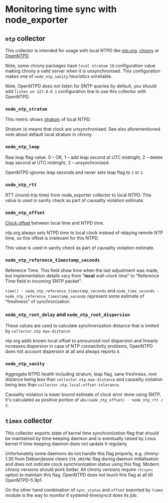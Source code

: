 # Monitoring time sync with node_exporter

## `ntp` collector

This collector is intended for usage with local NTPD like [ntp.org](http://ntp.org/), [chrony](https://chrony.tuxfamily.org/comparison.html) or [OpenNTPD](http://www.openntpd.org/).

Note, some chrony packages have `local stratum 10` configuration value making chrony a valid server when it is unsynchronised. This configuration makes one of `node_ntp_sanity` heuristics unreliable.

Note, OpenNTPD does not listen for SNTP queries by default, you should add `listen on 127.0.0.1` configuration line to use this collector with OpenNTPD.

### `node_ntp_stratum`

This metric shows [stratum](https://en.wikipedia.org/wiki/Network_Time_Protocol#Clock_strata) of local NTPD.

Stratum `16` means that clock are unsynchronised. See also aforementioned note about default local stratum in chrony.

### `node_ntp_leap`

Raw leap flag value. 0 – OK, 1 – add leap second at UTC midnight, 2 – delete leap second at UTC midnight, 3 – unsynchronised.

OpenNTPD ignores leap seconds and never sets leap flag to `1` or `2`.

### `node_ntp_rtt`

RTT (round-trip time) from node_exporter collector to local NTPD. This value is
used in sanity check as part of causality violation estimate.

### `node_ntp_offset`

[Clock offset](https://en.wikipedia.org/wiki/Network_Time_Protocol#Clock_synchronization_algorithm) between local time and NTPD time.

ntp.org always sets NTPD time to local clock instead of relaying remote NTP
time, so this offset is irrelevant for this NTPD.

This value is used in sanity check as part of causality violation estimate.

### `node_ntp_reference_timestamp_seconds`

Reference Time. This field show time when the last adjustment was made, but
implementation details vary from "**local** wall-clock time" to "Reference Time
field in incoming SNTP packet".

`time() - node_ntp_reference_timestamp_seconds` and
`node_time_seconds - node_ntp_reference_timestamp_seconds` represent some estimate of
"freshness" of synchronization.

### `node_ntp_root_delay` and `node_ntp_root_dispersion`

These values are used to calculate synchronization distance that is limited by
`collector.ntp.max-distance`.

ntp.org adds known local offset to announced root dispersion and linearly
increases dispersion in case of NTP connectivity problems, OpenNTPD does not
account dispersion at all and always reports `0`.

### `node_ntp_sanity`

Aggregate NTPD health including stratum, leap flag, sane freshness, root
distance being less than `collector.ntp.max-distance` and causality violation
being less than `collector.ntp.local-offset-tolerance`.

Causality violation is lower bound estimate of clock error done using SNTP,
it's calculated as positive portion of `abs(node_ntp_offset) - node_ntp_rtt / 2`.

## `timex` collector

This collector exports state of kernel time synchronization flag that should be
maintained by time-keeping daemon and is eventually raised by Linux kernel if
time-keeping daemon does not update it regularly.

Unfortunately some daemons do not handle this flag properly, e.g. chrony-1.30
from Debian/jessie clears `STA_UNSYNC` flag during daemon initialisation and
does not indicate clock synchronization status using this flag. Modern chrony
versions should work better. All chrony versions require `rtcsync` option to
maintain this flag. OpenNTPD does not touch this flag at all till
OpenNTPD-5.9p1.

On the other hand combination of `sync_status` and `offset` exported by `timex`
module is the way to monitor if systemd-timesyncd does its job.
